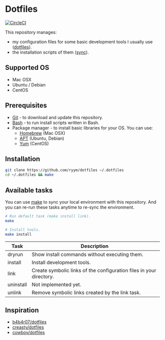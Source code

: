 # Dotfiles

[![CircleCI][circleci-badge]](https://circleci.com/gh/ryym/dotfiles)

[circleci-badge]: https://circleci.com/gh/ryym/dotfiles.svg?style=svg

This repository manages:

* my configuration files for some basic development tools I usually use ([dotfiles]).
* the installation scripts of them ([sync]).

[dotfiles]: dotfiles
[sync]: sync

## Supported OS

* Mac OSX
* Ubuntu / Debian
* CentOS

## Prerequisites

* [Git] - to download and update this repository.
* [Bash] - to run install scripts written in Bash.
* Package manager - to install basic libraries for your OS. You can use:
    * [Homebrew][Homebrew] (Mac OSX)
    * [APT][APT] (Ubuntu, Debian)
    * [Yum][Yum] (CentOS)

[Git]: https://git-scm.com/
[Bash]: https://www.gnu.org/software/bash/
[Homebrew]: http://brew.sh/
[APT]: https://en.wikipedia.org/wiki/Advanced_Packaging_Tool
[Yum]: http://yum.baseurl.org/

## Installation

```sh
git clone https://github.com/ryym/dotfiles ~/.dotfiles
cd ~/.dotfiles && make
```

## Available tasks

You can use [make] to sync your local environment with this repository.
And you can re-run these tasks anytime to re-sync the environment.

[make]: https://www.gnu.org/software/make/

```sh
# Run default task (make install link).
make

# Install tools.
make install
```

| Task | Description |
| ---- | ----------- |
| dryrun | Show install commands without executing them. |
| install | Install development tools. |
| link | Create symbolic links of the configuration files in your directory. |
| uninstall | Not implemented yet. |
| unlink | Remove symbolic links created by the link task. |

## Inspiration

* [b4b4r07/dotfiles](https://github.com/b4b4r07/dotfiles)
* [creasty/dotfiles](https://github.com/creasty/dotfiles)
* [cowboy/dotfiles](https://github.com/cowboy/dotfiles)
